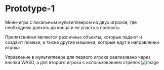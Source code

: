 # Prototype-1
 Мини-игра с локальным мультиплеером на двух игроков, где необходимо доехать до конца и не упасть в пропасть

Препятсвиями являются различные объекты, которые падают и создают помехи, а также другие машинки, которые едут в направлении игрока

Управление в мультиплеере для первого игрока реализовано через кнопки WASD, а для второго игрока с использованием стрелок
![image](https://github.com/HAR4A/Prototype-1/assets/150113486/ffea286f-7105-4a71-9896-6693c507cce9)
